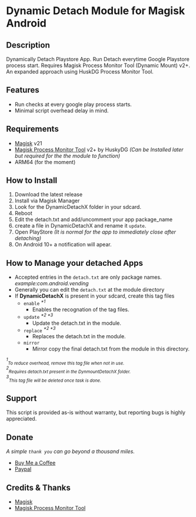 # **Dynamic Detach Module for Magisk Android**

## Description
Dynamically Detach Playstore App. Run Detach everytime Google Playstore process start. Requires Magisk Process Monitor Tool (Dynamic Mount) v2+.
An expanded approach using HuskDG Process Monitor Tool.

## Features
* Run checks at every google play process starts.
* Minimal script overhead delay in mind.

## Requirements
* [Magisk](https://github.com/topjohnwu/Magisk) v21
* [Magisk Process Monitor Tool](https://github.com/Magisk-Modules-Alt-Repo/magisk_proc_monitor) v2+ by HuskyDG *(Can be Installed later but required for the the module to function)*
* ARM64 (for the moment)

## How to Install
1. Download the latest release
2. Install via Magisk Manager
4. Look for the DynamicDetachX folder in your sdcard.
3. Reboot
5. Edit the detach.txt and add/uncomment your app package_name
6. create a file in DynamicDetachX and rename it ```update```.
7. Open PlayStore *(It is normal for the app to immediately close after detaching)*
8. On Android 10+ a notification will apear.

## How to Manage your detached Apps
* Accepted entries in the ```detach.txt``` are only package names. *example:com.android.vending*
* Generally you can edit the ```detach.txt``` at the module directory
* If **DynamicDetachX** is present in your sdcard, create this tag files
    * ```enable``` *<sup>\*1</sup>*
        - Enables the recognation of the tag files. 
    * ```update``` *<sup>\*2 \*3</sup>*
        - Update the detach.txt in the module. 
    * ```replace``` *<sup>\*2 \*3</sup>*
        - Replaces the detach.txt in the module.
    * ```mirror```
        - Mirror copy the final detach.txt from the module in this directory.

*<sup>1</sup><sub>To reduce overhead, remove this tag file when not in use.</sub>*  
*<sup>2</sup><sub>Requires detach.txt present in the DynmountDetachX folder.</sub>*  
*<sup>3</sup><sub>This tag file will be deleted once task is done.</sub>*  

## Support
This script is provided as-is without warranty, but reporting bugs is highly appreciated.

## Donate
*A simple ```thank you``` can go beyond a thousand miles.*
* [Buy Me a Coffee](https://www.buymeacoffee.com/caccabo "A caffine of excitement")
* [Paypal](https://paypal.me/caccabo "PayPal")

## Credits & Thanks
* [Magisk](https://github.com/topjohnwu/Magisk)
* [Magisk Process Monitor Tool](https://github.com/Magisk-Modules-Alt-Repo/magisk_proc_monitor)
